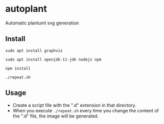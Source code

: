 # autoplant
Automatic plantuml svg generation

## Install

`sudo apt install graphviz`

`sudo apt install openjdk-11-jdk nodejs npm`

`npm install`

`./repeat.sh`


## Usage

* Create a script file with the ".d" extension in that directory.
* When you execute `./repeat.sh` every time you change the content of the ".d" file, the image will be generated.